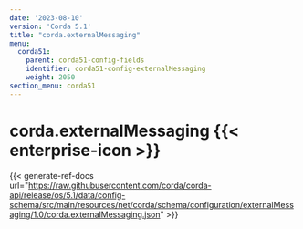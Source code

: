 ```yaml
---
date: '2023-08-10'
version: 'Corda 5.1'
title: "corda.externalMessaging"
menu:
  corda51:
    parent: corda51-config-fields
    identifier: corda51-config-externalMessaging
    weight: 2050
section_menu: corda51
---
```

# corda.externalMessaging {{< enterprise-icon >}}
{{< generate-ref-docs url="https://raw.githubusercontent.com/corda/corda-api/release/os/5.1/data/config-schema/src/main/resources/net/corda/schema/configuration/externalMessaging/1.0/corda.externalMessaging.json" >}}